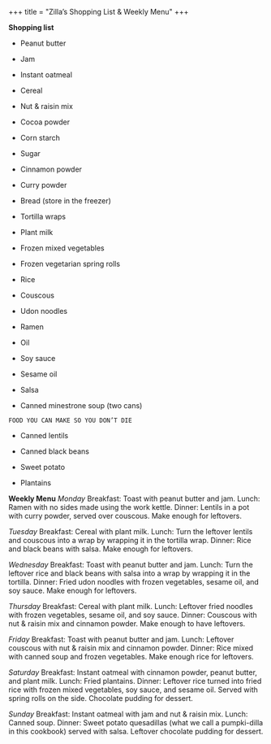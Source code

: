 +++
title = "Zilla’s Shopping List & Weekly Menu"
+++

**Shopping list**
- Peanut butter

- Jam

- Instant oatmeal

- Cereal

- Nut & raisin mix

- Cocoa powder

- Corn starch

- Sugar

- Cinnamon powder

- Curry powder

- Bread (store in the freezer)

- Tortilla wraps

- Plant milk

- Frozen mixed vegetables

- Frozen vegetarian spring rolls

- Rice

- Couscous

- Udon noodles

- Ramen

- Oil

- Soy sauce

- Sesame oil

- Salsa

- Canned minestrone soup (two cans)


```
FOOD YOU CAN MAKE SO YOU DON’T DIE
```
- Canned lentils

- Canned black beans

- Sweet potato

- Plantains

**Weekly Menu**
_Monday_
Breakfast: Toast with peanut butter and jam.
Lunch: Ramen with no sides made using the work kettle.
Dinner: Lentils in a pot with curry powder, served over couscous. Make
enough for leftovers.

_Tuesday_
Breakfast: Cereal with plant milk.
Lunch: Turn the leftover lentils and couscous into a wrap by wrapping it in
the tortilla wrap.
Dinner: Rice and black beans with salsa. Make enough for leftovers.

_Wednesday_
Breakfast: Toast with peanut butter and jam.
Lunch: Turn the leftover rice and black beans with salsa into a wrap by
wrapping it in the tortilla.
Dinner: Fried udon noodles with frozen vegetables, sesame oil, and soy sauce.
Make enough for leftovers.

_Thursday_
Breakfast: Cereal with plant milk.
Lunch: Leftover fried noodles with frozen
vegetables, sesame oil, and soy sauce.
Dinner: Couscous with nut & raisin mix and
cinnamon powder. Make enough to have
leftovers.



_Friday_
Breakfast: Toast with peanut butter and jam.
Lunch: Leftover couscous with nut & raisin mix and cinnamon powder.
Dinner: Rice mixed with canned soup and frozen vegetables. Make enough
rice for leftovers.

_Saturday_
Breakfast: Instant oatmeal with cinnamon powder, peanut butter, and plant
milk.
Lunch: Fried plantains.
Dinner: Leftover rice turned into fried rice with frozen mixed vegetables,
soy sauce, and sesame oil. Served with spring rolls on the side. Chocolate
pudding for dessert.

_Sunday_
Breakfast: Instant oatmeal with jam and nut & raisin mix.
Lunch: Canned soup.
Dinner: Sweet potato quesadillas (what we call a pumpki-dilla in this
cookbook) served with salsa. Leftover chocolate pudding for dessert.